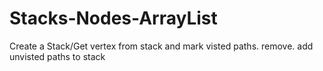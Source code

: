 # Stacks-Nodes-ArrayList
Create a Stack/Get vertex from stack and mark visted paths. remove. add unvisted paths to stack
